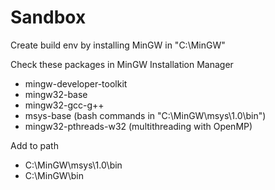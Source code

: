 # Sandbox



Create build env by installing MinGW in "C:\MinGW"

Check these packages in MinGW Installation Manager
- mingw-developer-toolkit
- mingw32-base
- mingw32-gcc-g++
- msys-base            (bash commands in "C:\MinGW\msys\1.0\bin")
- mingw32-pthreads-w32 (multithreading with OpenMP)

Add to path
- C:\MinGW\msys\1.0\bin
- C:\MinGW\bin

